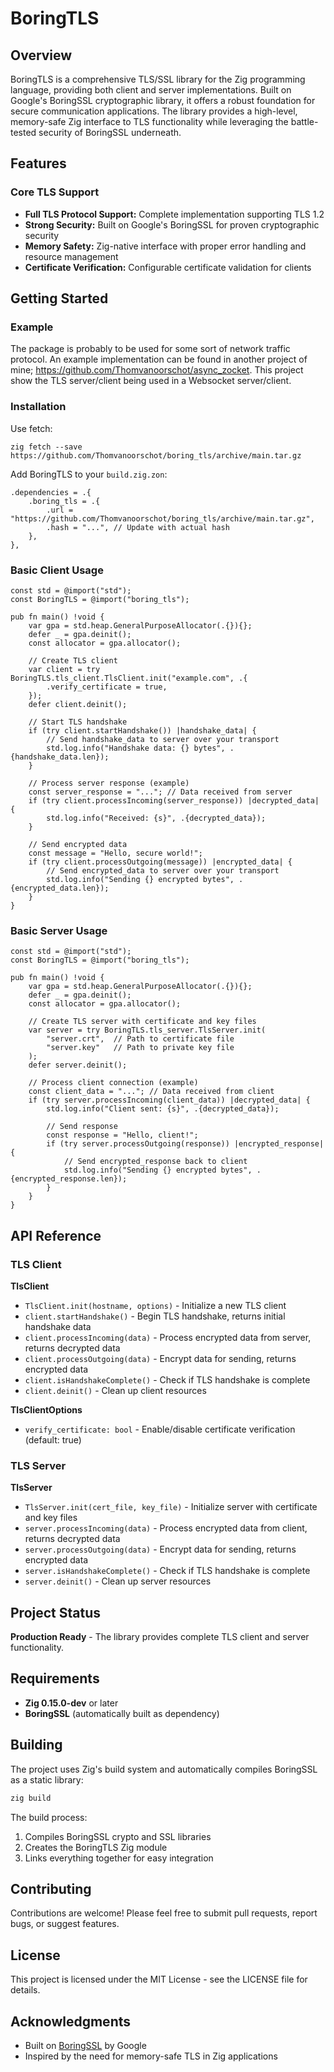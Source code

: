 # BoringTLS

## Overview

BoringTLS is a comprehensive TLS/SSL library for the Zig programming language, providing both client and server implementations. Built on Google's BoringSSL cryptographic library, it offers a robust foundation for secure communication applications. The library provides a high-level, memory-safe Zig interface to TLS functionality while leveraging the battle-tested security of BoringSSL underneath.

## Features

### Core TLS Support
*   **Full TLS Protocol Support:** Complete implementation supporting TLS 1.2
*   **Strong Security:** Built on Google's BoringSSL for proven cryptographic security
*   **Memory Safety:** Zig-native interface with proper error handling and resource management
*   **Certificate Verification:** Configurable certificate validation for clients

## Getting Started

### Example
The package is probably to be used for some sort of network traffic protocol. An example implementation can be found
in another project of mine; https://github.com/Thomvanoorschot/async_zocket.
This project show the TLS server/client being used in a Websocket server/client.

### Installation

Use fetch:
```
zig fetch --save https://github.com/Thomvanoorschot/boring_tls/archive/main.tar.gz
```

Add BoringTLS to your `build.zig.zon`:

```zig
.dependencies = .{
    .boring_tls = .{
        .url = "https://github.com/Thomvanoorschot/boring_tls/archive/main.tar.gz",
        .hash = "...", // Update with actual hash
    },
},
```

### Basic Client Usage

```zig
const std = @import("std");
const BoringTLS = @import("boring_tls");

pub fn main() !void {
    var gpa = std.heap.GeneralPurposeAllocator(.{}){};
    defer _ = gpa.deinit();
    const allocator = gpa.allocator();

    // Create TLS client
    var client = try BoringTLS.tls_client.TlsClient.init("example.com", .{
        .verify_certificate = true,
    });
    defer client.deinit();

    // Start TLS handshake
    if (try client.startHandshake()) |handshake_data| {
        // Send handshake_data to server over your transport
        std.log.info("Handshake data: {} bytes", .{handshake_data.len});
    }

    // Process server response (example)
    const server_response = "..."; // Data received from server
    if (try client.processIncoming(server_response)) |decrypted_data| {
        std.log.info("Received: {s}", .{decrypted_data});
    }

    // Send encrypted data
    const message = "Hello, secure world!";
    if (try client.processOutgoing(message)) |encrypted_data| {
        // Send encrypted_data to server over your transport
        std.log.info("Sending {} encrypted bytes", .{encrypted_data.len});
    }
}
```

### Basic Server Usage

```zig
const std = @import("std");
const BoringTLS = @import("boring_tls");

pub fn main() !void {
    var gpa = std.heap.GeneralPurposeAllocator(.{}){};
    defer _ = gpa.deinit();
    const allocator = gpa.allocator();

    // Create TLS server with certificate and key files
    var server = try BoringTLS.tls_server.TlsServer.init(
        "server.crt",  // Path to certificate file
        "server.key"   // Path to private key file
    );
    defer server.deinit();

    // Process client connection (example)
    const client_data = "..."; // Data received from client
    if (try server.processIncoming(client_data)) |decrypted_data| {
        std.log.info("Client sent: {s}", .{decrypted_data});
        
        // Send response
        const response = "Hello, client!";
        if (try server.processOutgoing(response)) |encrypted_response| {
            // Send encrypted_response back to client
            std.log.info("Sending {} encrypted bytes", .{encrypted_response.len});
        }
    }
}
```

## API Reference

### TLS Client

**TlsClient**
- `TlsClient.init(hostname, options)` - Initialize a new TLS client
- `client.startHandshake()` - Begin TLS handshake, returns initial handshake data
- `client.processIncoming(data)` - Process encrypted data from server, returns decrypted data
- `client.processOutgoing(data)` - Encrypt data for sending, returns encrypted data
- `client.isHandshakeComplete()` - Check if TLS handshake is complete
- `client.deinit()` - Clean up client resources

**TlsClientOptions**
- `verify_certificate: bool` - Enable/disable certificate verification (default: true)

### TLS Server

**TlsServer**
- `TlsServer.init(cert_file, key_file)` - Initialize server with certificate and key files
- `server.processIncoming(data)` - Process encrypted data from client, returns decrypted data
- `server.processOutgoing(data)` - Encrypt data for sending, returns encrypted data
- `server.isHandshakeComplete()` - Check if TLS handshake is complete
- `server.deinit()` - Clean up server resources



## Project Status

**Production Ready** - The library provides complete TLS client and server functionality.

## Requirements

- **Zig 0.15.0-dev** or later
- **BoringSSL** (automatically built as dependency)

## Building

The project uses Zig's build system and automatically compiles BoringSSL as a static library:

```bash
zig build
```

The build process:
1. Compiles BoringSSL crypto and SSL libraries
2. Creates the BoringTLS Zig module
3. Links everything together for easy integration

## Contributing

Contributions are welcome! Please feel free to submit pull requests, report bugs, or suggest features.

## License

This project is licensed under the MIT License - see the LICENSE file for details.

## Acknowledgments

- Built on [BoringSSL](https://boringssl.googlesource.com/boringssl/) by Google
- Inspired by the need for memory-safe TLS in Zig applications